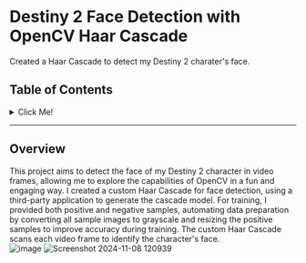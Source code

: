 # Destiny 2 Face Detection with OpenCV Haar Cascade 

Created a Haar Cascade to detect my Destiny 2 charater's face.

## Table of Contents
<details>
  <summary>Click Me!</summary>
  
- [Overview](#overview)
- [Installation](#installation)
- [Usage](#usage)
- [Fetures](#features)
- [Acknowledgments](#acknowledgments)

</details>

---

## Overview
This project aims to detect the face of my Destiny 2 character in video frames, allowing me to explore the capabilities of OpenCV in a fun and engaging way. I created a custom Haar Cascade for face detection, using a third-party application to generate the cascade model. For training, I provided both positive and negative samples, automating data preparation by converting all sample images to grayscale and resizing the positive samples to improve accuracy during training. The custom Haar Cascade scans each video frame to identify the character's face.     
![image](https://github.com/user-attachments/assets/2ce41da6-8c15-4264-836b-3a627c2fe187)
![Screenshot 2024-11-08 120939](https://github.com/user-attachments/assets/4e13d20f-8c9a-41da-8eaf-7c111f6d0289)

